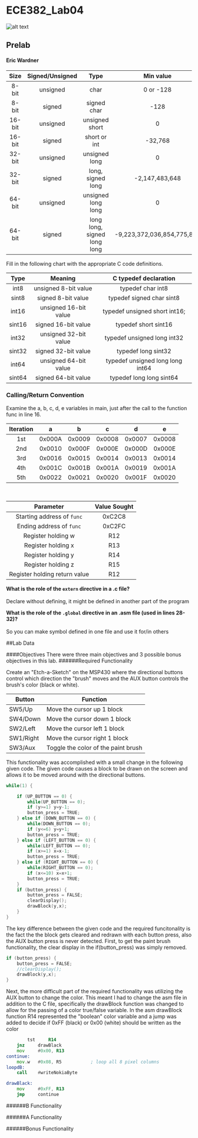 ECE382_Lab04
============

![alt text](http://m.keygames.com/wp-content/uploads/2013/06/Pong-mobile-tablet-game.png)


<!-- saved from url=(0038)http://ece382.com/labs/lab4/index.html -->
<html lang="en"><head><meta http-equiv="Content-Type" content="text/html; charset=ISO-8859-1">
        <link rel="stylesheet" type="text/css" href="./ECE382 - Lab 4 - C -  Etch-a-Sketch and Pong _files/bootstrap-combined.min.css">
        <script src="./ECE382 - Lab 4 - C -  Etch-a-Sketch and Pong _files/bootstrap.min.js"></script>
    </head>
    <body data-feedly-mini="yes"><div id="StayFocusd-infobar" style="display: none; top: 1200px;">

</div>
<h2>Prelab</h2>
<h4>Eric Wardner</h4>
<table class="table table-striped table-bordered">
<thead>
<tr>
<th align="center">Size</th>
<th align="center">Signed/Unsigned</th>
<th align="center">Type</th>
<th align="center">Min value</th>
<th align="center">Max value</th>
</tr>
</thead>
<tbody>
<tr>
<td align="center" colspan="1">8-bit</td>
<td align="center" colspan="1">unsigned</td>
<td align="center" colspan="1">char</td>
<td align="center" colspan="1">0 or -128</td>
<td align="center" colspan="1">255 or 127</td>
</tr>
<tr>
<td align="center" colspan="1">8-bit</td>
<td align="center" colspan="1">signed</td>
<td align="center" colspan="1">signed char</td>
<td align="center" colspan="1">-128</td>
<td align="center" colspan="1">127</td>
</tr>
<tr>
<td align="center" colspan="1">16-bit</td>
<td align="center" colspan="1">unsigned</td>
<td align="center" colspan="1">unsigned short</td>
<td align="center" colspan="1">0</td>
<td align="center" colspan="1">65,535</td>
</tr>
<tr>
<td align="center" colspan="1">16-bit</td>
<td align="center" colspan="1">signed</td>
<td align="center" colspan="1">short or int</td>
<td align="center" colspan="1">-32,768</td>
<td align="center" colspan="1">32,767</td>
</tr>
<tr>
<td align="center" colspan="1">32-bit</td>
<td align="center" colspan="1">unsigned</td>
<td align="center" colspan="1">unsigned long</td>
<td align="center" colspan="1">0</td>
<td align="center" colspan="1">4,294,967,295</td>
</tr>
<tr>
<td align="center" colspan="1">32-bit</td>
<td align="center" colspan="1">signed</td>
<td align="center" colspan="1">long, signed long</td>
<td align="center" colspan="1">-2,147,483,648</td>
<td align="center" colspan="1">2,147,483,647</td>
</tr>
<tr>
<td align="center" colspan="1">64-bit</td>
<td align="center" colspan="1">unsigned</td>
<td align="center" colspan="1">unsigned long long</td>
<td align="center" colspan="1">0</td>
<td align="center" colspan="1">18,446,744,073,709,551,615</td>
</tr>
<tr>
<td align="center" colspan="1">64-bit</td>
<td align="center" colspan="1">signed</td>
<td align="center" colspan="1">long long, signed long long</td>
<td align="center" colspan="1">-9,223,372,036,854,775,808</td>
<td align="center" colspan="1">9,223,372,036,854,775,807</td>
</tr>
</tbody>
</table>

<p>Fill in the following chart with the appropriate C code definitions.</p>
<table class="table table-striped table-bordered">
<thead>
<tr>
<th align="center">Type</th>
<th align="center">Meaning</th>
<th align="center">C typedef declaration</th>
</tr>
</thead>
<tbody>
<tr>
<td align="center" colspan="1">int8</td>
<td align="center" colspan="1">unsigned 8-bit value</td>
<td align="center" colspan="1">typedef char int8</td>
</tr>
<tr>
<td align="center" colspan="1">sint8</td>
<td align="center" colspan="1">signed 8-bit value</td>
<td align="center" colspan="1">typedef signed char sint8</td>
</tr>
<tr>
<td align="center" colspan="1">int16</td>
<td align="center" colspan="1">unsigned 16-bit value</td>
<td align="center" colspan="1">typedef unsigned short int16;</td>
</tr>
<tr>
<td align="center" colspan="1">sint16</td>
<td align="center" colspan="1">signed 16-bit value</td>
<td align="center" colspan="1">typedef short sint16</td>
</tr>
<tr>
<td align="center" colspan="1">int32</td>
<td align="center" colspan="1">unsigned 32-bit value</td>
<td align="center" colspan="1">typedef unsigned long int32</td>
</tr>
<tr>
<td align="center" colspan="1">sint32</td>
<td align="center" colspan="1">signed 32-bit value</td>
<td align="center" colspan="1">typedef long sint32</td>
</tr>
<tr>
<td align="center" colspan="1">int64</td>
<td align="center" colspan="1">unsigned 64-bit value</td>
<td align="center" colspan="1">typedef unsigned long long int64</td>
</tr>
<tr>
<td align="center" colspan="1">sint64</td>
<td align="center" colspan="1">signed 64-bit value</td>
<td align="center" colspan="1">typedef long long sint64</td>
</tr>
</tbody>
</table>
<h3>Calling/Return Convention</h3>
<p>Examine the a, b, c, d, e variables in main, just after the call to the function func in line 16.</p>
<table class="table table-striped table-bordered">
<thead>
<tr>
<th align="center">Iteration</th>
<th align="center">a</th>
<th align="center">b</th>
<th align="center">c</th>
<th align="center">d</th>
<th align="center">e</th>
</tr>
</thead>
<tbody>
<tr>
<td align="center" colspan="1">1st</td>
<td align="center" colspan="1">0x000A</td>
<td align="center" colspan="1">0x0009</td>
<td align="center" colspan="1">0x0008</td>
<td align="center" colspan="1">0x0007</td>
<td align="center" colspan="1">0x0008</td>
</tr>
<tr>
<td align="center" colspan="1">2nd</td>
<td align="center" colspan="1">0x0010</td>
<td align="center" colspan="1">0x000F</td>
<td align="center" colspan="1">0x000E</td>
<td align="center" colspan="1">0x000D</td>
<td align="center" colspan="1">0x000E</td>
</tr>
<tr>
<td align="center" colspan="1">3rd</td>
<td align="center" colspan="1">0x0016</td>
<td align="center" colspan="1">0x0015</td>
<td align="center" colspan="1">0x0014</td>
<td align="center" colspan="1">0x0013</td>
<td align="center" colspan="1">0x0014</td>
</tr>
<tr>
<td align="center" colspan="1">4th</td>
<td align="center" colspan="1">0x001C</td>
<td align="center" colspan="1">0x001B</td>
<td align="center" colspan="1">0x001A</td>
<td align="center" colspan="1">0x0019</td>
<td align="center" colspan="1">0x001A</td>
</tr>
<tr>
<td align="center" colspan="1">5th</td>
<td align="center" colspan="1">0x0022</td>
<td align="center" colspan="1">0x0021</td>
<td align="center" colspan="1">0x0020</td>
<td align="center" colspan="1">0x001F</td>
<td align="center" colspan="1">0x0020</td>
</tr>
</tbody>
</table>
<br>
<table class="table table-striped table-bordered">
<thead>
<tr>
<th align="center">Parameter</th>
<th align="center">Value Sought</th>
</tr>
</thead>
<tbody>
<tr>
<td align="center" colspan="1">Starting address of <code>func</code></td>
<td align="center" colspan="1">0xC2C8</td>
</tr>
<tr>
<td align="center" colspan="1">Ending address of <code>func</code></td>
<td align="center" colspan="1">0xC2FC</td>
</tr>
<tr>
<td align="center" colspan="1">Register holding w</td>
<td align="center" colspan="1">R12</td>
</tr>
<tr>
<td align="center" colspan="1">Register holding x</td>
<td align="center" colspan="1">R13</td>
</tr>
<tr>
<td align="center" colspan="1">Register holding y</td>
<td align="center" colspan="1">R14</td>
</tr>
<tr>
<td align="center" colspan="1">Register holding z</td>
<td align="center" colspan="1">R15</td>
</tr>
<tr>
<td align="center" colspan="1">Register holding return value</td>
<td align="center" colspan="1">R12</td>
</tr>
</tbody>
</table>
<p><b>What is the role of the <code>extern</code> directive in a .c file?  </b>
<br><br>Declare without defining, it might be defined in another part of the program<br></p>
<p><b>What is the role of the <code>.global</code> directive in an .asm file (used in lines 28-32)?</b>
<br><br>So you can make symbol defined in one file and use it for/in others<br></p>



    

<div id="feedly-mini" title="feedly Mini tookit"></div></body></html>

##Lab Data

####Objectives
There were three main objectives and 3 possible bonus objectives in this lab.
######Required Functionality

Create an "Etch-a-Sketch" on the MSP430 where the directional buttons control which direction the "brush" moves and the AUX button controls the brush's color (black or white).
<table class="table table-striped table-bordered">
<thead>
<tr>
<th>Button</th>
<th>Function</th>
</tr>
</thead>
<tbody>
<tr>
<td>SW5/Up</td>
<td>Move the cursor up 1 block</td>
</tr>
<tr>
<td>SW4/Down</td>
<td>Move the cursor down 1 block</td>
</tr>
<tr>
<td>SW2/Left</td>
<td>Move the cursor left 1 block</td>
</tr>
<tr>
<td>SW1/Right</td>
<td>Move the cursor right 1 block</td>
</tr>
<tr>
<td>SW3/Aux</td>
<td>Toggle the color of the paint brush</td>
</tr>
</tbody>
</table>

This functionality was accomplished with a small change in the following given code. The given code causes a block to be drawn on the screen and allows it to be moved around with the directional buttons.

```C
while(1) {

	if (UP_BUTTON == 0) {
		while(UP_BUTTON == 0);
		if (y>=1) y=y-1;
		button_press = TRUE;
	} else if (DOWN_BUTTON == 0) {
		while(DOWN_BUTTON == 0);
		if (y<=6) y=y+1;
		button_press = TRUE;
	} else if (LEFT_BUTTON == 0) {
		while(LEFT_BUTTON == 0);
		if (x>=1) x=x-1;
		button_press = TRUE;
	} else if (RIGHT_BUTTON == 0) {
		while(RIGHT_BUTTON == 0);
		if (x<=10) x=x+1;
		button_press = TRUE;
	}
	if (button_press) {
		button_press = FALSE;
		clearDisplay();
		drawBlock(y,x);
	}
}
```
The key difference between the given code and the required funcitonality is the fact the the block gets cleared and redrawn with each button press, also the AUX button press is never detected.
First, to get the paint brush functionality, the clear display in the if(button_press) was simply removed. 
```C
if (button_press) {
	button_press = FALSE;
	//clearDisplay();
	drawBlock(y,x);
}
```

Next, the more difficult part of the required functionality was utilizing the AUX button to change the color. This meant I had to change the asm file in addition to the C file, specifically the drawBlock function was changed to allow for the passing of a color true/false variable. In the asm drawBlock function R14 represented the "boolean" color variable and a jump was added to decide if 0xFF (black) or 0x00 (white) should be written as the color
```asm
        tst		R14
	jnz		drawBlack
	mov		#0x00, R13
continue:
	mov.w	#0x08, R5			; loop all 8 pixel columns
loopdB:
	call	#writeNokiaByte	
```
```asm
drawBlack:
	mov		#0xFF, R13
	jmp		continue
```

######B Functionality

######A Functionality

######Bonus Functionality
